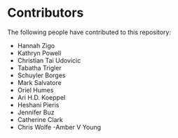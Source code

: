 # Contributors
The following people have contributed to this repository:

- Hannah Zigo
- Kathryn Powell
- Christian Tai Udovicic
- Tabatha Trigler
- Schuyler Borges
- Mark Salvatore
- Oriel Humes
- Ari H.D. Koeppel
- Heshani Pieris
- Jennifer Buz
- Catherine Clark
- Chris Wolfe
-Amber V Young
